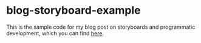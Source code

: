 # blog-storyboard-example

This is the sample code for my blog post on storyboards and programmatic development, which you can find [here](https://bmarkowitz.github.io/posts/1-storyboards-programmatic/).
